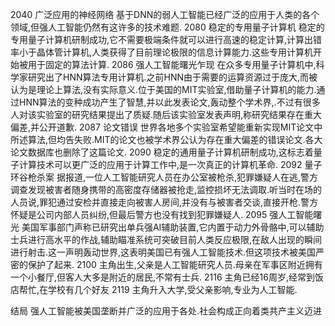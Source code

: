 2040
广泛应用的神经网络
基于DNN的弱人工智能已经广泛的应用于人类的各个领域,但强人工智能仍然有这许多的技术难题.
2080
稳定的专用量子计算机
稳定的专用量子计算机研制成功,它不需要极端条件就可以进行高速的稳定计算,计算出错率小于晶体管计算机,人类获得了目前理论极限的信息计算能力.这些专用计算机开始被用于固定的算法计算.
2086
强人工智能曙光乍现
在众多专用量子计算机中,科学家研究出了HNN算法专用计算机.之前HNN由于需要的运算资源过于庞大,而被认为是理论上算法,没有实际意义.位于美国的MIT实验室,借助量子计算机的能力.通过HNN算法的变种成功产生了智慧,并以此发表论文,轰动整个学术界,.不过有很多人对该实验室的研究结果提出了质疑.随后该实验室发表声明,称研究结果存在重大偏差,并公开道歉.
2087
论文错误
世界各地多个实验室希望能重新实现MIT论文中所述算法,但均告失败.MIT的论文也被学术界公认为存在重大偏差的错误论文.各大论文数据库也删除了这篇论文.
2090
稳定的通用量子计算机研制成功,这标志着量子计算技术可以更广泛的应用于计算工作中,是一次真正的计算机革命.
2092
量子环谷枪杀案
据报道,一位人工智能研究人员在办公室被枪杀,犯罪嫌疑人在逃,警方调查发现被害者随身携带的高密度存储器被抢走,监控损坏无法调取.听当时在场的人员说,罪犯通过安检并直接走向被害人房间,并没有与被害者交谈,直接开枪.警方怀疑是公司内部人员纠纷,但最后警方也没有找到犯罪嫌疑人.
2095
强人工智能曙光
美国军事部门声称已研究出单兵强AI辅助装置,它内置于动力外骨骼中,可以辅助士兵进行高水平的作战,辅助瞄准系统可突破目前人类反应极限,在敌人出现的瞬间进行射击.这一声明轰动世界,这表明美国已有强人工智能技术.但这项技术被美国严密的保护了起来.
2100
主角出生,父亲是人工智能研究人员.母亲在军事区附近拥有一个小餐厅,但客人大多是附近的居民,不常有士兵.
2116
主角已经16周岁,经常到饭店帮忙,在学校有几个好友
2119
主角升入大学,受父亲影响,专业为人工智能.

结局
强人工智能被美国垄断并广泛的应用于各处.社会构成正向着类共产主义迈进
